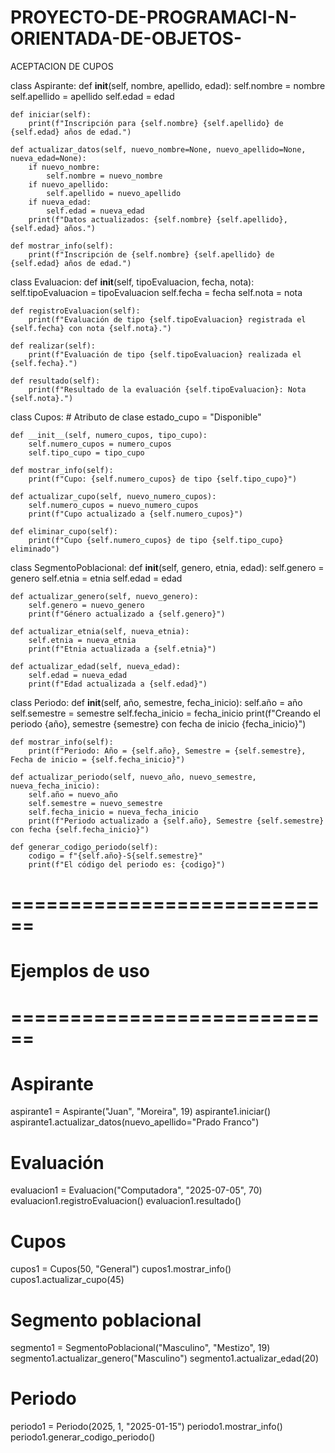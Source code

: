 # PROYECTO-DE-PROGRAMACI-N-ORIENTADA-DE-OBJETOS-
ACEPTACION DE CUPOS


class Aspirante:
    def __init__(self, nombre, apellido, edad):
        self.nombre = nombre
        self.apellido = apellido
        self.edad = edad

    def iniciar(self):
        print(f"Inscripción para {self.nombre} {self.apellido} de {self.edad} años de edad.")

    def actualizar_datos(self, nuevo_nombre=None, nuevo_apellido=None, nueva_edad=None):
        if nuevo_nombre:
            self.nombre = nuevo_nombre
        if nuevo_apellido:
            self.apellido = nuevo_apellido
        if nueva_edad:
            self.edad = nueva_edad
        print(f"Datos actualizados: {self.nombre} {self.apellido}, {self.edad} años.")

    def mostrar_info(self):
        print(f"Inscripción de {self.nombre} {self.apellido} de {self.edad} años de edad.")


class Evaluacion:
    def __init__(self, tipoEvaluacion, fecha, nota):
        self.tipoEvaluacion = tipoEvaluacion
        self.fecha = fecha
        self.nota = nota

    def registroEvaluacion(self):
        print(f"Evaluación de tipo {self.tipoEvaluacion} registrada el {self.fecha} con nota {self.nota}.")

    def realizar(self):
        print(f"Evaluación de tipo {self.tipoEvaluacion} realizada el {self.fecha}.")

    def resultado(self):
        print(f"Resultado de la evaluación {self.tipoEvaluacion}: Nota {self.nota}.")


class Cupos:
    # Atributo de clase
    estado_cupo = "Disponible"

    def __init__(self, numero_cupos, tipo_cupo):
        self.numero_cupos = numero_cupos
        self.tipo_cupo = tipo_cupo

    def mostrar_info(self):
        print(f"Cupo: {self.numero_cupos} de tipo {self.tipo_cupo}")

    def actualizar_cupo(self, nuevo_numero_cupos):
        self.numero_cupos = nuevo_numero_cupos
        print(f"Cupo actualizado a {self.numero_cupos}")

    def eliminar_cupo(self):
        print(f"Cupo {self.numero_cupos} de tipo {self.tipo_cupo} eliminado")


class SegmentoPoblacional:
    def __init__(self, genero, etnia, edad):
        self.genero = genero
        self.etnia = etnia
        self.edad = edad

    def actualizar_genero(self, nuevo_genero):
        self.genero = nuevo_genero
        print(f"Género actualizado a {self.genero}")

    def actualizar_etnia(self, nueva_etnia):
        self.etnia = nueva_etnia
        print(f"Etnia actualizada a {self.etnia}")

    def actualizar_edad(self, nueva_edad):
        self.edad = nueva_edad
        print(f"Edad actualizada a {self.edad}")


class Periodo:
    def __init__(self, año, semestre, fecha_inicio):
        self.año = año
        self.semestre = semestre
        self.fecha_inicio = fecha_inicio
        print(f"Creando el periodo {año}, semestre {semestre} con fecha de inicio {fecha_inicio}")

    def mostrar_info(self):
        print(f"Periodo: Año = {self.año}, Semestre = {self.semestre}, Fecha de inicio = {self.fecha_inicio}")

    def actualizar_periodo(self, nuevo_año, nuevo_semestre, nueva_fecha_inicio):
        self.año = nuevo_año
        self.semestre = nuevo_semestre
        self.fecha_inicio = nueva_fecha_inicio
        print(f"Periodo actualizado a {self.año}, Semestre {self.semestre} con fecha {self.fecha_inicio}")

    def generar_codigo_periodo(self):
        codigo = f"{self.año}-S{self.semestre}"
        print(f"El código del periodo es: {codigo}")


# ============================
# Ejemplos de uso
# ============================

# Aspirante
aspirante1 = Aspirante("Juan", "Moreira", 19)
aspirante1.iniciar()
aspirante1.actualizar_datos(nuevo_apellido="Prado Franco")

# Evaluación
evaluacion1 = Evaluacion("Computadora", "2025-07-05", 70)
evaluacion1.registroEvaluacion()
evaluacion1.resultado()

# Cupos
cupos1 = Cupos(50, "General")
cupos1.mostrar_info()
cupos1.actualizar_cupo(45)

# Segmento poblacional
segmento1 = SegmentoPoblacional("Masculino", "Mestizo", 19)
segmento1.actualizar_genero("Masculino")
segmento1.actualizar_edad(20)

# Periodo
periodo1 = Periodo(2025, 1, "2025-01-15")
periodo1.mostrar_info()
periodo1.generar_codigo_periodo()
